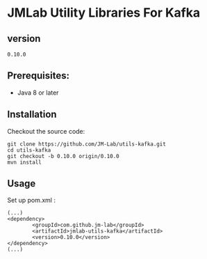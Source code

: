 JMLab Utility Libraries For Kafka
=================================
## version
	0.10.0

## Prerequisites:
* Java 8 or later

## Installation

Checkout the source code:

    git clone https://github.com/JM-Lab/utils-kafka.git
    cd utils-kafka
    git checkout -b 0.10.0 origin/0.10.0 
    mvn install

## Usage
Set up pom.xml :

    (...)
    <dependency>
			<groupId>com.github.jm-lab</groupId>
			<artifactId>jmlab-utils-kafka</artifactId>
			<version>0.10.0</version>
	</dependency>
    (...)